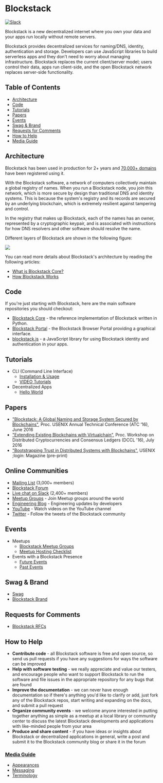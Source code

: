 # Blockstack

[![Slack](http://chat.blockstack.org/badge.svg)](http://chat.blockstack.org/)

Blockstack is a new decentralized internet where you own your data and your apps run locally without remote servers.

Blockstack provides decentralized services for naming/DNS, identity, authentication and storage. Developers can use JavaScript libraries to build serverless apps and they don't need to worry about managing infrastructure. Blockstack replaces the current client/server model; users control their data, apps run client-side, and the open Blockstack network replaces server-side functionality.

## Table of Contents

- [Architecture](#architecture)
- [Code](#code)
- [Tutorials](#tutorials)
- [Papers](#papers)
- [Events](#events)
- [Swag & Brand](#swag-&amp;-brand)
- [Requests for Comments](#requests-for-comments)
- [How to Help](#how-to-help)
- [Media Guide](#media-guide)

## Architecture

Blockstack has been used in production for 2+ years and [70,000+ domains](https://resolver.onename.com/v2/namespaces) have been registered using it.

With the Blockstack software, a network of computers collectively maintain a global registry of names. When you run a Blockstack node, you join this network, which is more secure by design than traditional DNS and identity systems. This is because the system's registry and its records are secured by an underlying blockchain, which is extremely resilient against tampering and control.

In the registry that makes up Blockstack, each of the names has an owner, represented by a cryptographic keypair, and is associated with instructions for how DNS resolvers and other software should resolve the name. 

Different layers of Blockstack are shown in the following figure:

<p>
<img src="https://raw.githubusercontent.com/blockstack/blockstack/master/images/bsk-architecture-diagram5.png" data-canonical-src="https://raw.githubusercontent.com/blockstack/blockstack/master/images/bsk-architecture-diagram5.png" />
</p>

You can read more details about Blockstack's architecture by reading the following articles:
- [What is Blockstack Core?](https://blockstack.org/articles/blockstack-core)
- [How Blockstack Works](https://blockstack.org/articles/how-blockstack-works)

## Code

If you're just starting with Blockstack, here are the main software repositories you should checkout: 

- [Blockstack Core](https://github.com/blockstack/blockstack-core) - the reference implementation of Blockstack written in Python.
- [Blockstack Portal](https://github.com/blockstack/blockstack-portal) - the Blockstack Browser Portal providing a graphical interface.
- [blockstack.js](https://github.com/blockstack/blockstack.js) - a JavaScript library for using Blockstack identity and authentication in your apps.

## Tutorials

- CLI (Command Line Interface)
  - [Installation & Usage](https://blockstack.org/docs)
  - [VIDEO Tutorials](https://www.youtube.com/playlist?list=PLXS8JJHIn4nGCU2uW85dHXpkQJ7QA5JkX)
- Decentralized Apps
  - [Hello World](https://blockstack.org/tutorials/hello-blockstack)

## Papers

- ["Blockstack: A Global Naming and Storage System Secured by Blockchains"](https://github.com/blockstack/blockstack/blob/master/papers/blockstack_usenix16.pdf), Proc. USENIX Annual Technical Conference (ATC ’16), June 2016
- ["Extending Existing Blockchains with Virtualchain"](https://github.com/blockstack/blockstack/blob/master/papers/virtualchain_dccl16.pdf), Proc. Workshop on Distributed Cryptocurrencies and Consensus Ledgers (DCCL '16), July 2016
- ["Bootstrapping Trust in Distributed Systems with Blockchains"](https://github.com/blockstack/blockstack/blob/master/papers/blockstack_login16.pdf), USENIX ;login: Magazine (pre-print)

## Online Communities

- [Mailing List](http://blockstack.us14.list-manage1.com/subscribe?u=394a2b5cfee9c4b0f7525b009&id=0e5478ae86) (3,000+ members)
- [Blockstack Forum](http://forum.blockstack.org)
- [Live chat on Slack](http://chat.blockstack.org/) (2,400+ members)
- [Meetup Groups](http://www.meetup.com/topics/blockstack/) - Join Meetup groups around the world
- [Engineering Blog](https://blockstack.org/log) - Engineering updates by developers
- [YouTube](https://www.youtube.com/channel/UC3J2iHnyt2JtOvtGVf_jpHQ) - Watch videos on the YouTube channel
- [Twitter](https://twitter.com/blockstackorg) - Follow the tweets of the Blockstack community

## Events

* Meetups
	* [Blockstack Meetup Groups](/events/meetups.md)
  * [Meetup Hosting Checklist](/events/event-checklist.md)
* Events with a Blockstack Presence
  * [Future Events](/events/external-events.md)
  * [Past Events](/events/past-events.md)

## Swag & Brand

* [Swag](/events/swag.md)
* [Blockstack Brand](https://projects.invisionapp.com/d/main#/boards/4846740)

## Requests for Comments

- [Blockstack RFCs](/blockstack-rfcs.md)

## How to Help

- **Contribute code** - all Blockstack software is free and open source, so send us pull requests if you have any suggestions for ways the software can be improved
- **Help with software testing** - we really appreciate and value our testers, and encourage people who want to support Blockstack to run the software and file issues in the appropriate repository for any bugs that are found
- **Improve the documentation** - we can never have enough documentation so if there's anything you'd like to clarify or add, just fork any of the Blockstack repos, start writing and expanding on the docs, and submit a pull request
- **Organize community events** - we welcome anyone interested in putting together anything as simple as a meetup at a local library or community center to discuss the latest Blockstack developments and applications with like-minded people from your area
- **Produce and share content** - if you have ideas or insights about Blockstack or decentralized applications in general, write a post and submit it to the Blockstack community blog or share it in the forum

### [Media Guide](/media/README.md)

- [Appearances](/media/appearances.md)
- [Messaging](/media/messaging.md)
- [Terminology](/media/terminology.md)
